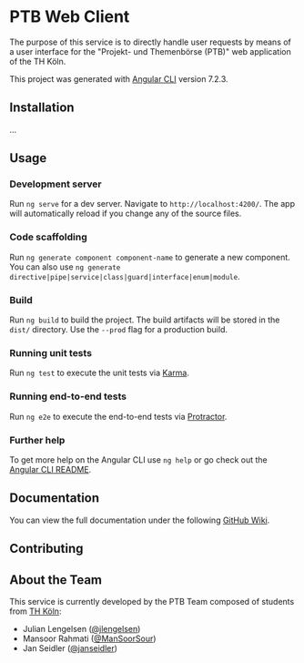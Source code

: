 # PTB Web Client
The purpose of this service is to directly handle user requests by means of a user interface for the "Projekt- und Themenbörse (PTB)" web application of the TH Köln. 

This project was generated with [Angular CLI](https://github.com/angular/angular-cli) version 7.2.3.

## Installation
...

## Usage
### Development server

Run `ng serve` for a dev server. Navigate to `http://localhost:4200/`. The app will automatically reload if you change any of the source files.

### Code scaffolding

Run `ng generate component component-name` to generate a new component. You can also use `ng generate directive|pipe|service|class|guard|interface|enum|module`.

### Build

Run `ng build` to build the project. The build artifacts will be stored in the `dist/` directory. Use the `--prod` flag for a production build.

### Running unit tests

Run `ng test` to execute the unit tests via [Karma](https://karma-runner.github.io).

### Running end-to-end tests

Run `ng e2e` to execute the end-to-end tests via [Protractor](http://www.protractortest.org/).

### Further help

To get more help on the Angular CLI use `ng help` or go check out the [Angular CLI README](https://github.com/angular/angular-cli/blob/master/README.md).

## Documentation
You can view the full documentation under the following [GitHub Wiki](https://github.com/Archi-Lab/ptb-documentation/wiki).

## Contributing

## About the Team
This service is currently developed by the PTB Team composed of students from [TH Köln](https://www.th-koeln.de/):

- Julian Lengelsen ([@jlengelsen](https://github.com/jlengelsen))
- Mansoor Rahmati ([@ManSoorSour](https://github.com/ManSoorSour))
- Jan Seidler ([@janseidler](https://github.com/janseidler))
